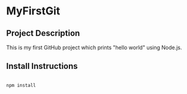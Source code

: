 # MyFirstGit 

## Project Description 
This is my first GitHub project which prints "hello world" using Node.js. 

## Install Instructions 
```bash

npm install
